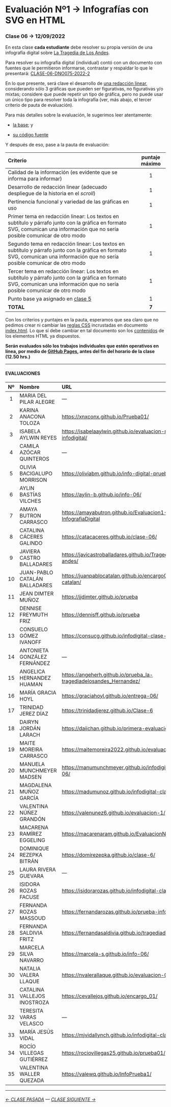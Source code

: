 # Evaluación Nº1 → Infografías con SVG en HTML

### Clase 06 → 12/09/2022

En esta clase **cada estudiante** debe resolver su propia versión de una infografía digital sobre [La Tragedia de Los Andes](https://profesorfaco.github.io/dno075-2022-2/clase-06/).

Para resolver su infografía digital (individual) contó con un documento con fuentes que le permitieron informarse, contrastar y respaldar lo que le presentará: [CLASE-06-DNO075-2022-2](https://docs.google.com/document/d/1-K8TYRW-3lTfgRcz64kN3SHP021WK3aHuPPxTwXQ3Jk/edit?usp=sharing)

En lo que presente, será clave el desarrollo de [una redacción linear](https://www.youtube.com/watch?v=iEB3oILm-qQ&t=2010s), considerando sólo 3 gráficas que pueden ser figurativas, no figurativas y/o mixtas; considere que puede repetir un tipo de gráfica, pero no puede usar un único tipo para resolver toda la infografía (ver, más abajo, el tercer criterio de pauta de evaluación).

Para más detalles sobre la evaluación, le sugerimos leer atentamente:

- [la base](https://profesorfaco.github.io/dno075-2022-2/clase-06/); y

- [su código fuente](https://github.com/profesorfaco/dno075-2022-2/blob/main/clase-06/index.html)

Y después de eso, pase a la pauta de evaluación:

| Criterio | puntaje máximo |
|:---------|:--------------:|
| Calidad de la información (es evidente que se informa para informar) | 1 |
| Desarrollo de redacción linear (adecuado despliegue de la historia en el *scroll*) | 1 |
| Pertinencia funcional y variedad de las gráficas en uso | 1 |
| Primer tema en redacción linear: Los textos en subtítulo y párrafo junto con la gráfica en formato SVG, comunican una información que no sería posible comunicar de otro modo | 1 |
| Segundo tema en redacción linear: Los textos en subtítulo y párrafo junto con la gráfica en formato SVG, comunican una información que no sería posible comunicar de otro modo | 1 |
| Tercer tema en redacción linear: Los textos en subtítulo y párrafo junto con la gráfica en formato SVG, comunican una información que no sería posible comunicar de otro modo | 1 |
| Punto base ya asignado en [clase 5](https://docs.google.com/spreadsheets/d/1mVZWwwvEZCp4Zur07GKNSS6yWzZ5_-gNwkjusxaT5oE/edit?usp=sharing) | 1 |
| **TOTAL** | **7** |


Con los criterios y puntajes en la pauta, esperamos que sea claro que no pedimos crear ni cambiar las [reglas CSS](https://developer.mozilla.org/en-US/docs/Learn/Getting_started_with_the_web/CSS_basics#anatomy_of_a_css_ruleset) incrustadas en documento [index.html](https://github.com/profesorfaco/dno075-2022-2/blob/main/clase-06/index.html). Lo que sí debe cambiar en tal documento son los [contenidos](https://developer.mozilla.org/en-US/docs/Learn/HTML/Introduction_to_HTML/Getting_started#anatomy_of_an_html_element) de los elementos HTML ya dispuestos.

**Serán evaluados sólo los trabajos individuales que estén operativos en línea, por medio de [GitHub Pages](https://docs.github.com/es/pages/getting-started-with-github-pages/configuring-a-publishing-source-for-your-github-pages-site), antes del fin del horario de la clase (12.50 hrs.)** 

- - - - - - - 

#### EVALUACIONES

|	Nº	|	Nombre	|	URL	|	NOTA	|
|:-----:|:----------|:---------|:--------:|
|	1	|	MARIA DEL PILAR ALEGRE	|	—	|	—	|
|	2	|	KARINA ANACONA TOLOZA	|	https://xnxconx.github.io/Prueba01/	|	7,0	|
|	3	|	ISABELA AYLWIN REYES	|	https://isabelaaylwin.github.io/evaluacion-n1-infodigital/	|	4,5	|
|	4	|	CAMILA AZÓCAR QUINTEROS	|	—	|	—	|
|	5	|	OLIVIA BACIGALUPO MORRISON	|	https://oliviabm.github.io/info-digital-prueba01	|	5,8	|
|	6	|	AYLIN BASTÍAS VILCHES	|	https://aylin-b.github.io/info-06/	|	5,8	|
|	7	|	AMAYA BUTRON CARRASCO	|	https://amayabutron.github.io/Evaluacion1-InfografiaDigital	|	5,0	|
|	8	|	CATALINA CÁCERES GALINDO	|	https://catacaceres.github.io/clase-06/	|	4,0	|
|	9	|	JAVIERA CASTRO BALLADARES	|	https://javicastroballadares.github.io/Tragedia-los-andes/	|	4,8	|
|	10	|	JUAN-PABLO CATALÁN BALLADARES	|	https://juanpablocatalan.github.io/encargo01-catalan/	|	4,3	|
|	11	|	JEAN DIMTER MUÑOZ	|	https://jjdimter.github.io/prueba	|	4,5	|
|	12	|	DENNISE FREYMUTH FRIZ	|	https://dennisff.github.io/prueba	|	4,5	|
|	13	|	CONSUELO GÓMEZ IVANOFF	|	https://consucg.github.io/infodigital-clase-06/	|	4,8	|
|	14	|	ANTONIETA GONZÁLEZ FERNÁNDEZ	|	—	|	—	|
|	15	|	ANGELICA HERNANDEZ HUAMAN	|	https://angeherh.github.io/prueba_la-tragediadelosandes_Hernandez/	|	3,5	|
|	16	|	MARÍA GRACIA HOYL	|	https://graciahoyl.github.io/entrega-06/	|	4,3	|
|	17	|	TRINIDAD JEREZ DÍAZ	|	https://trinidadjerez.github.io/Clase-6	|	6,0	|
|	18	|	DAIRYN JORDÁN LARACH	|	https://daiichan.github.io/primera-evaluacion/	|	1,8	|
|	19	|	MAITE MOREIRA CARRASCO	|	https://maitemoreira2022.github.io/evaluacion1/	|	3,3	|
|	20	|	MANUELA MUNCHMEYER MADSEN	|	https://manumunchmeyer.github.io/infodigital-clase-06/	|	5,5	|
|	21	|	MAGDALENA MUÑOZ GARCÍA	|	https://madumunoz.github.io/infodigital-clase-06/	|	6,8	|
|	22	|	VALENTINA NÚÑEZ GRANDÓN	|	https://valenunez6.github.io/evaluacion-1/	|	5,3	|
|	23	|	MACARENA RAMÍREZ EGGELING	|	https://macarenaram.github.io/EvaluacionN1/	|	4,8	|
|	24	|	DOMINIQUE REZEPKA BITRÁN	|	https://domirezepka.github.io/clase-6/	|	2,5	|
|	25	|	LAURA RIVERA GUEVARA	|	—	|	—	|
|	26	|	ISIDORA ROZAS FACUSE	|	https://isidorarozas.github.io/infodigital-clase-06	|	4,5	|
|	27	|	FERNANDA ROZAS MASSOUD	|	https://fernandarozas.github.io/prueba-infogdigital/	|	4,3	|
|	28	|	FERNANDA SALDIVIA FRITZ	|	https://fernandasaldivia.github.io/tragediadelosandes/	|	5,3	|
|	29	|	MARCELA SILVA NAVARRO	|	https://marcela-s.github.io/info-06/	|	6,0	|
|	30	|	NATALIA VALERA LLAQUE	|	https://nvalerallaque.github.io/evaluacion-01/	|	5,3	|
|	31	|	CATALINA VALLEJOS INOSTROZA	|	https://cevallejos.github.io/encargo_01/	|	6,3	|
|	32	|	TERESITA VARAS VELASCO	|	—	|	—	|
|	33	|	MARÍA JESÚS VIDAL	|	https://mjvidallynch.github.io/infodigital-clase-06/	|	7,0	|
|	34	|	ROCÍO VILLEGAS GUTIÉRREZ	|	https://rociovillegas25.github.io/prueba01/	|	6,3	|
|	35	|	VALENTINA WALLER QUEZADA	|	https://valewq.github.io/InfoPrueba1/	|	7,0	|

- - - - - - - -

###### [← CLASE PASADA](https://github.com/profesorfaco/dno075-2022-2/tree/main/clase-05) — [CLASE SIGUIENTE →](https://github.com/profesorfaco/dno075-2022-2/tree/main/clase-08) 

